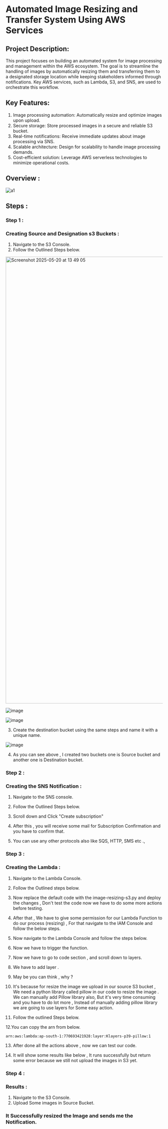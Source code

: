# Automated Image Resizing and Transfer System Using AWS Services

## Project Description:
This project focuses on building an automated system for image processing and management within the AWS ecosystem. The goal is to streamline the handling of images by automatically resizing them and transferring them to a designated storage location while keeping stakeholders informed through notifications. Key AWS services, such as Lambda, S3, and SNS, are used to orchestrate this workflow.

## Key Features:
1. Image processing automation: Automatically resize and optimize images upon upload.
2. Secure storage: Store processed images in a secure and reliable S3 bucket.
3. Real-time notifications: Receive immediate updates about image processing via SNS.
4. Scalable architecture: Design for scalability to handle image processing demands.
5. Cost-efficient solution: Leverage AWS serverless technologies to minimize operational costs.

## Overview :

![a1](https://github.com/itz-mathesh/image-resizing-using-s3-lambda-and-sns/assets/144098846/d806e90a-365e-4f59-a6ac-2606c74b79e3)






## Steps :
### Step 1 :
### Creating Source and Designation s3 Buckets :

1. Navigate to the S3 Console.
2. Follow the Outlined Steps below.

<img width="1433" alt="Screenshot 2025-05-20 at 13 49 05" src="https://github.com/user-attachments/assets/c2cb33c6-6321-46d1-a6b3-864204e13a33" />

![image](https://github.com/user-attachments/assets/9bc9d759-71e0-40b5-adc6-a2012b827290)


![image](https://github.com/user-attachments/assets/661c5aec-0e29-4445-b929-16209f627c71)

3. Create the destination bucket using the same steps and name it with a unique name.

![image](https://github.com/user-attachments/assets/021fe6ad-1bee-4334-8402-2c9d9725a684)

4. As you can see above , I created two buckets one is Source bucket and another one is Destination bucket.

### Step 2 :
### Creating the SNS Notification :

1. Navigate to the SNS console.
2. Follow the Outlined Steps below.




3. Scroll down and Click "Create subscription" <br>
4. After this , you will receive some mail for Subscription Confirmation and you have to confirm that.<br>
5. You can use any other protocols also like SQS, HTTP, SMS etc .,<br>




### Step 3 :
### Creating the Lambda :

1. Navigate to the Lambda Console.
2. Follow the Outlined steps below.


3. Now replace the default code with the image-resizing-s3.py and deploy the changes , Don't test the code now we have to do some more actions before testing.
4. After that , We have to give some permission for our Lambda Function to do our process (resizing) , For that navigate to the IAM Console and follow the below steps.



5. Now navigate to the Lambda Console and follow the steps below.



6. Now we have to trigger the function.




7. Now we have to go to code section , and scroll down to  layers.<br>
8. We have to add layer .<br>
9. May be you can think , why ?<br>
10. It's because for resize the image we upload in our source S3 bucket , We need a python library called pillow in our code to resize the image . We can manually add Pillow library also, But it's very time consuming and you have to do lot more , Instead of manually adding pillow library we are going to use layers for Some easy action.<br>
11. Follow the outlined Steps below.



12.You can copy the arn from below.

```
arn:aws:lambda:ap-south-1:770693421928:layer:Klayers-p39-pillow:1
```

13. After done all the actions above , now we can test our code.


14. It will show some results like below , It runs successfully but return some error because we still not upload the images in S3 yet.





### Step 4 :
### Results :

1. Navigate to the S3 Console.
2. Upload Some images in  Source Bucket.



### It Successfully resized the Image and sends me the Notification.



